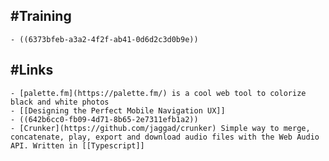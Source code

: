 ## #Training
	- ((6373bfeb-a3a2-4f2f-ab41-0d6d2c3d0b9e))
## #Links
	- [palette.fm](https://palette.fm/) is a cool web tool to colorize black and white photos
	- [[Designing the Perfect Mobile Navigation UX]]
	- ((642b6cc0-fb09-4d71-8b65-2e7311efb1a2))
	- [Crunker](https://github.com/jaggad/crunker) Simple way to merge, concatenate, play, export and download audio files with the Web Audio API. Written in [[Typescript]]